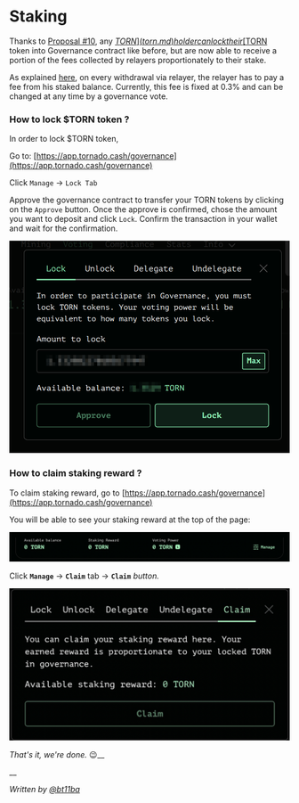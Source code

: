 # Staking

Thanks to [Proposal #10](https://tornadocash.eth.link/governance/10), any [$TORN](torn.md) holder can lock their [$TORN](torn.md) token into Governance contract like before, but are now able to receive a portion of the fees collected by relayers proportionately to their stake.

As explained [here](https://torn.community/t/proposal-relayer-registry-setting-parameters-after-audit/2134), on every withdrawal via relayer, the relayer has to pay a fee from his staked balance. Currently, this fee is fixed at 0.3% and can be changed at any time by a governance vote.

### How to lock $TORN token ?

In order to lock $TORN token,

Go to: [https://app.tornado.cash/governance](https://app.tornado.cash/governance)

Click `Manage` -> `Lock Tab`

Approve the governance contract to transfer your TORN tokens by clicking on the `Approve` button. Once the approve is confirmed, chose the amount you want to deposit and click `Lock`. Confirm the transaction in your wallet and wait for the confirmation.

![](../.gitbook/assets/c05e5a1813edad280544b627b24002dc8d5adcf2.png)

### How to claim staking reward ?

To claim staking reward, go to [https://app.tornado.cash/governance](https://app.tornado.cash/governance)

You will be able to see your staking reward at the top of the page:

![](../.gitbook/assets/head.png)

Click **`Manage`** -> **`Claim`** tab -> **`Claim`** _button._

![](<../.gitbook/assets/claim (1).png>)

_That's it, we're done._ :wink:__

__

_Written by_ [_@bt11ba_](https://torn.community/u/bt11ba/)
